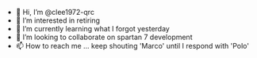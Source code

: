 - 👋 Hi, I’m @clee1972-qrc
- 👀 I’m interested in retiring
- 🌱 I’m currently learning what I forgot yesterday
- 💞️ I’m looking to collaborate on spartan 7 development
- 📫 How to reach me ... keep shouting 'Marco' until I respond with 'Polo'

<!---
clee1972-qrc/clee1972-qrc is a ✨ special ✨ repository because its `README.md` (this file) appears on your GitHub profile.
You can click the Preview link to take a look at your changes.
--->
